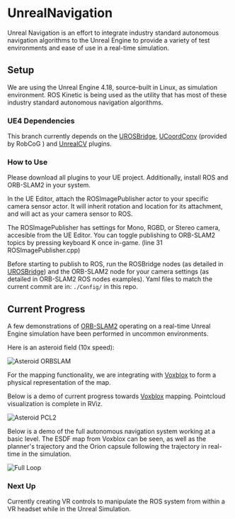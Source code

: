 # UnrealNavigation
Unreal Navigation is an effort to integrate industry standard autonomous navigation algorithms to the Unreal Engine to provide a variety of test environments and ease of use in a real-time simulation. 

## Setup
We are using the Unreal Engine 4.18, source-built in Linux, as simulation environment. ROS Kinetic is being used as the utility that has most of these industry standard autonomous navigation algorithms. 

### UE4 Dependencies
This branch currently depends on the [UROSBridge], [UCoordConv] (provided by RobCoG ) and [UnrealCV] plugins.

### How to Use
Please download all plugins to your UE project. Additionally, install ROS and ORB-SLAM2 in your system.

In the UE Editor, attach the ROSImagePublisher actor to your specific camera sensor actor. It will inherit rotation and location for its attachment, and will act as your camera sensor to ROS. 

The ROSImagePublisher has settings for Mono, RGBD, or Stereo camera, accesible from the UE Editor. You can toggle publishing to ORB-SLAM2 topics by pressing keyboard K once in-game. (line 31 ROSImagePublisher.cpp)

Before starting to publish to ROS, run the ROSBridge nodes (as detailed in [UROSBridge]) and the ORB-SLAM2 node for your camera settings (as detailed in ORB-SLAM2 ROS nodes examples). Yaml files to match the current commit are in: `./Config/` in this repo. 


## Current Progress
A few demonstrations of [ORB-SLAM2] operating on a real-time Unreal Engine simulation have been performed in uncommon environments.

Here is an asteroid field (10x speed):

![Asteroid ORBSLAM](https://github.com/maucoen/UnrealNavigation/blob/Navigation/WebContent/asteroidslam.gif "Asteroid field ORB SLAM")


For the mapping functionality, we are integrating with [Voxblox] to form a physical representation of the map.

Below is a demo of current progress towards [Voxblox] mapping. Pointcloud visualization is complete in RViz.

![Asteroid PCL2](https://github.com/maucoen/UnrealNavigation/blob/Navigation/WebContent/asteroidpcl.gif "Asteroid field PCL2")


Below is a demo of the full autonomous navigation system working at a basic level. The ESDF map from Voxblox can be seen, as well as the planner's trajectory and the Orion capsule following the trajectory in real-time in the simulation. 


![Full Loop ](https://github.com/maucoen/UnrealNavigation/blob/Navigation/WebContent/fullLoop.gif "Full Loop") 



### Next Up
Currently creating VR controls to manipulate the ROS system from within a VR headset while in the Unreal Simulation. 


[UROSBridge]: https://github.com/robcog-iai/UROSBridge
[UCoordConv]: https://github.com/robcog-iai/UCoordConv
[RobCoG]: https://github.com/robcog-iai
[UnrealCV]: https://github.com/unrealcv/unrealcv
[ORB-SLAM2]: https://github.com/raulmur/ORB_SLAM2
[Voxblox]: https://github.com/ethz-asl/voxblox